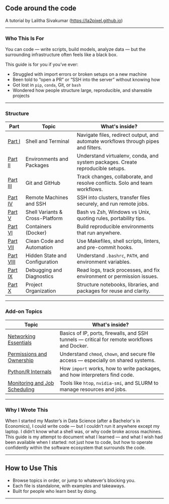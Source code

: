## Code around the code
A tutorial by Lalitha Sivakumar (https://la2pixel.github.io)  

---
### Who This Is For

You can code — write scripts, build models, analyze data — but the surrounding infrastructure often feels like a black box. 

This guide is for you if you’ve ever:

- Struggled with import errors or broken setups on a new machine
- Been told to “open a PR” or “SSH into the server” without knowing how
- Got lost in `pip`, `conda`, Git, or `bash`
- Wondered how people structure large, reproducible, and shareable projects
  
---

### Structure

| Part | Topic | What's inside? |
|------|-------|---------|
| [Part I](./part1_shell_terminal.md) | Shell and Terminal | Navigate files, redirect output, and automate workflows through pipes and filters. |
| [Part II](./part2_envs.md) | Environments and Packages | Understand virtualenv, conda, and system packages. Create reproducible setups. |
| [Part III](./part3_git.md) | Git and GitHub | Track changes, collaborate, and resolve conflicts. Solo and team workflows. |
| [Part IV](./part4_ssh.md) | Remote Machines and SSH | SSH into clusters, transfer files securely, and run remote jobs. |
| [Part V](./part5_shell_variants.md) | Shell Variants & Cross-Platform | Bash vs Zsh, Windows vs Unix, quoting rules, portability tips. |
| [Part VI](./part6_docker.md) | Containers (Docker) | Build reproducible environments that run anywhere. |
| [Part VII](./part7_workflows.md) | Clean Code and Automation | Use Makefiles, shell scripts, linters, and pre-commit hooks. |
| [Part VIII](./part8_config.md) | Hidden State and Configuration | Understand `.bashrc`, `PATH`, and environment variables. |
| [Part IX](./part9_debugging.md) | Debugging and Diagnostics | Read logs, track processes, and fix environment or permission issues. |
| [Part X](./part10_project_org.md) | Project Organization | Structure notebooks, libraries, and packages for reuse and clarity. |

---

### Add-on Topics

| Topic | What's inside? |
|-------|---------|
| [Networking Essentials](./part11_networking.md) | Basics of IP, ports, firewalls, and SSH tunnels — critical for remote workflows and Docker. |
| [Permissions and Ownership](./part12_permissions.md) | Understand `chmod`, `chown`, and secure file access — especially on shared systems. |
| [Python/R Internals](./part13_internals.md) | How `import` works, how to write packages, and how interpreters find code. |
| [Monitoring and Job Scheduling](./part14_monitoring.md) | Tools like `htop`, `nvidia-smi`, and SLURM to manage resources and jobs. |

---

### Why I Wrote This

When I started my Master’s in Data Science (after a Bachelor's in Economics), I could write code — but I couldn’t run it anywhere except my laptop. I didn’t know what a shell was, or why code broke across machines. This guide is my attempt to document what I learned — and what I wish had been available when I started: not just how to code, but how to operate confidently within the software ecosystem that surrounds the code.

---

## How to Use This

- Browse topics in order, or jump to whatever’s blocking you.
- Each file is standalone, with examples and takeaways.
- Built for people who learn best by doing.

---
